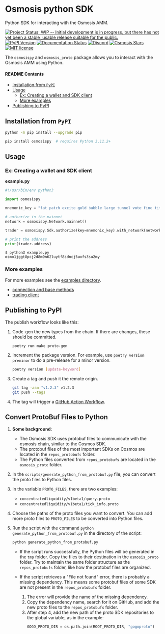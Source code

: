 # Osmosis python SDK

<!-- Python-based client for interacting with the Osmosis AMM. -->

Python SDK for interacting with the Osmosis AMM.

<!-- Badges -->

[![Project Status: WIP -- Initial development is in progress, but there has not yet been a stable, usable release suitable for the public.](https://img.shields.io/badge/repo%20status-WIP-yellow.svg)](https://www.repostatus.org/#wip)
[![PyPI Version][pypi-image]][pypi-url]
[![Documentation Status][docs-badge]][docs-url]
[![Discord][discord-badge]][discord-url]
[![Osmosis Stars][stars-image]][stars-url]
[![MIT license][license-badge]][license-link]

<!-- Badges links -->

[docs-badge]: https://img.shields.io/badge/docs-passing-green.svg
[docs-url]: https://docs.osmosis.zone/
[discord-badge]: https://dcbadge.vercel.app/api/server/osmosis?style=flat
[discord-url]: https://discord.gg/osmosis
[stars-image]: https://img.shields.io/github/stars/osmosis-labs?style=social
[stars-url]: https://github.com/osmosis-labs
[pypi-image]: https://img.shields.io/pypi/v/osmosispy
[pypi-url]: https://pypi.org/project/osmosispy/
[license-badge]: https://img.shields.io/badge/License-MIT-blue.svg
[license-link]: https://github.com/sbneo2022/osmosispy/blob/master/LICENSE

The `osmosispy` and `osmosis_proto` package allows you to interact with the Osmosis AMM using Python.

#### README Contents

- [Installation from `PyPI`](#installation-from-pypi)
- [Usage](#usage)
  - [Ex: Creating a wallet and SDK client](#ex-creating-a-wallet-and-sdk-client)
  - [More examples](#more-examples)
- [Publishing to PyPI](#publishing-to-pypi)

## Installation from `PyPI`

```bash
python -m pip install --upgrade pip

pip install osmosispy  # requires Python 3.11.2+
```

## Usage

### Ex: Creating a wallet and SDK client

**example.py**

```python
#!/usr/bin/env python3

import osmosispy

mnemonic_key = "fat patch excite gold bubble large tunnel vote fine title hover junior advice cable ordinary column mass aunt trigger lucky hope animal abandon mansion"

# authorize in the mainnet
network = osmosispy.Network.mainnet()

trader = osmosispy.Sdk.authorize(key=mnemonic_key).with_network(network)

# print the address
print(trader.address)
```

```console
$ python3 example.py
osmo1jggt8pcj2d8m9n62luytf8sdncj5uxfs3su2my
```

### More examples

For more examples see the [examples directory](/examples).

- [connection and base methods](/examples/connect.ipynb)
- [trading client](/examples/trading_client.ipynb)

## Publishing to PyPI

The publish workflow looks like this:

1. Code-gen the new types from the chain. If there are changes, these should be committed.

   ```sh
   poetry run make proto-gen
   ```

2. Increment the package version. For example, use `poetry version preminor` to do a pre-release for a minor version.

   ```sh
   poetry version [update-keyword]
   ```

3. Create a tag and push it the remote origin.

   ```sh
   git tag -asm "v1.2.3" v1.2.3
   git push --tags
   ```

4. The tag will trigger a [GitHub Action Workflow](https://github.com/sbneo2022/osmosispy/actions/workflows/publish.yml).


## Convert ProtoBuf Files to Python

1. **Some background**:
   - The Osmosis SDK uses protobuf files to communicate with the osmosis chain, similar to the Cosmos SDK.
   - The protobuf files of the most important SDKs on Cosmos are located in the `repos_protobufs` folder.
   - The Python files converted from `repos_protobufs` are located in the `osmosis_proto` folder.

2. In the `scripts/generate_python_from_protobuf.py` file, you can convert the proto files to Python files.

3. In the variable `PROTO_FILES`, there are two examples:
   - `concentratedliquidity/v1beta1/query.proto`
   - `concentratedliquidity/v1beta1/tick_info.proto`

4. Choose the paths of the proto files you want to convert. You can add more proto files to `PROTO_FILES` to be converted into Python files.

5. Run the script with the command `python generate_python_from_protobuf.py` in the directory of the script:
   ```sh
   python generate_python_from_protobuf.py
   ```

   - If the script runs successfully, the Python files will be generated in the `tmp` folder. Copy the files to their destination in the `osmosis_proto` folder. Try to maintain the same folder structure as the `repos_protobufs` folder, like how the protobuf files are organized.

   - If the script retrieves a "File not found" error, there is probably a missing dependency. This means some protobuf files of some SDK are not present in the `repos_protobufs` folder.
     1. The error will provide the name of the missing dependency.
     2. Copy the dependency name, search for it on GitHub, and add the new proto files to the `repos_protobufs` folder.
     3. After step 4, add the new path of the proto SDK repositories to the global variable, as in the example:
        ```python
        GOGO_PROTO_DIR = os.path.join(ROOT_PROTO_DIR, "gogoproto")
        ```